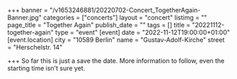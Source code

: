 +++
banner = "/v1653246881/20220702-Concert_TogetherAgain-Banner.jpg"
categories = ["concerts"]
layout = "concert"
listimg = ""
page_title = "Together Again"
publish_date = ""
tags = []
title = "20221112-together-again"
type = "event"
[event]
date = "2022-11-12T19:00:00+01:00"
[event.location]
city = "10589 Berlin"
name = "Gustav-Adolf-Kirche"
street = "Herschelstr. 14"

+++
So far this is just a save the date. More information to follow, even the starting time isn't sure yet.